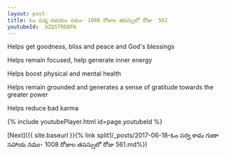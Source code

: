 ```yaml
---
layout: post
title: ఓం పద్మ నభయం నమః- 1008 రోజుల తపస్సులో రోజు  562
youtubeId: _UZQ5TRD8PA
---
```

 
 
Helps get goodness, bliss and peace and God's blessings
 
Helps remain focused, help generate inner energy 
 
Helps boost physical and mental health 
 
Helps remain grounded and generates a sense of gratitude towards the greater power 
 
Helps reduce bad karma
 
 
 
 


{% include youtubePlayer.html id=page.youtubeId %}
 
[Next]({{ site.baseurl }}{% link  split1/_posts/2017-06-18-ఓం సర్వ కామ గుణా సహాయ నమః- 1008 రోజుల తపస్సులో రోజు  561.md%})
 
